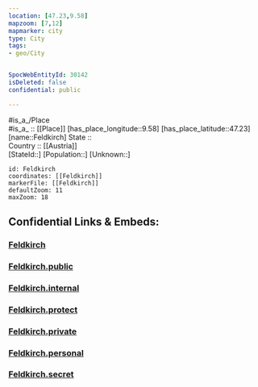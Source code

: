 ```yaml
---
location: [47.23,9.58] 
mapzoom: [7,12] 
mapmarker: city 
type: City
tags:
- geo/City


SpocWebEntityId: 30142
isDeleted: false
confidential: public

---
```

#is_a_/Place  
#is_a_ :: [[Place]] 
[has_place_longitude::9.58] 
[has_place_latitude::47.23] 
[name::Feldkirch] 
State ::  
Country :: [[Austria]]  
[StateId::] 
[Population::] 
[Unknown::] 


```leaflet
id: Feldkirch
coordinates: [[Feldkirch]] 
markerFile: [[Feldkirch]] 
defaultZoom: 11 
maxZoom: 18
```


## Confidential Links & Embeds: 

### [Feldkirch](/_Standards/Earth/Continent/Europe/Europe~Central/Austria/Austrias_States/Vorarlberg/City/Feldkirch.md) 

### [Feldkirch.public](/_public/Earth/Continent/Europe/Europe~Central/Austria/Austrias_States/Vorarlberg/City/Feldkirch.public.md) 

### [Feldkirch.internal](/_internal/Earth/Continent/Europe/Europe~Central/Austria/Austrias_States/Vorarlberg/City/Feldkirch.internal.md) 

### [Feldkirch.protect](/_protect/Earth/Continent/Europe/Europe~Central/Austria/Austrias_States/Vorarlberg/City/Feldkirch.protect.md) 

### [Feldkirch.private](/_private/Earth/Continent/Europe/Europe~Central/Austria/Austrias_States/Vorarlberg/City/Feldkirch.private.md) 

### [Feldkirch.personal](/_personal/Earth/Continent/Europe/Europe~Central/Austria/Austrias_States/Vorarlberg/City/Feldkirch.personal.md) 

### [Feldkirch.secret](/_secret/Earth/Continent/Europe/Europe~Central/Austria/Austrias_States/Vorarlberg/City/Feldkirch.secret.md)

